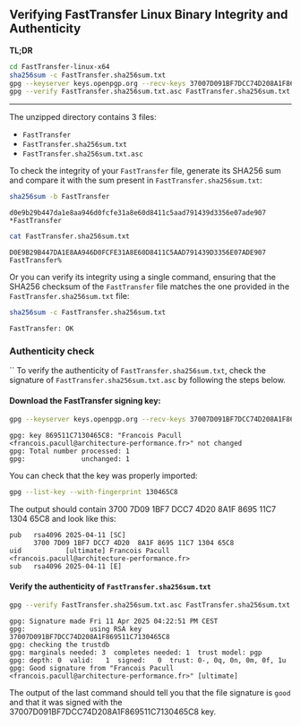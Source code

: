 ## Verifying FastTransfer Linux Binary Integrity and Authenticity

**TL;DR**
```bash
cd FastTransfer-linux-x64  
sha256sum -c FastTransfer.sha256sum.txt  
gpg --keyserver keys.openpgp.org --recv-keys 37007D091BF7DCC74D208A1F869511C7130465C8  
gpg --verify FastTransfer.sha256sum.txt.asc FastTransfer.sha256sum.txt  
```

---

The unzipped directory contains 3 files:
- `FastTransfer`
- `FastTransfer.sha256sum.txt`
- `FastTransfer.sha256sum.txt.asc`

To check the integrity of your `FastTransfer` file, generate its SHA256 sum and compare it with the sum present in `FastTransfer.sha256sum.txt`:

```bash
sha256sum -b FastTransfer
```

	d0e9b29b447da1e8aa946d0fcfe31a8e60d8411c5aad791439d3356e07ade907 *FastTransfer

```bash
cat FastTransfer.sha256sum.txt
```

	D0E9B29B447DA1E8AA946D0FCFE31A8E60D8411C5AAD791439D3356E07ADE907  FastTransfer%    

Or you can verify its integrity using a single command, ensuring that the SHA256 checksum of the `FastTransfer` file matches the one provided in the `FastTransfer.sha256sum.txt` file:

```bash
sha256sum -c FastTransfer.sha256sum.txt
```

	FastTransfer: OK


### Authenticity check
``
To verify the authenticity of `FastTransfer.sha256sum.txt`, check the signature of `FastTransfer.sha256sum.txt.asc` by following the steps below.

#### Download the FastTransfer signing key:

```bash
gpg --keyserver keys.openpgp.org --recv-keys 37007D091BF7DCC74D208A1F869511C7130465C8
```

	gpg: key 869511C7130465C8: "Francois Pacull <francois.pacull@architecture-performance.fr>" not changed
	gpg: Total number processed: 1
	gpg:              unchanged: 1

You can check that the key was properly imported:

```bash
gpg --list-key --with-fingerprint 130465C8
```

The output should contain 3700 7D09 1BF7 DCC7 4D20  8A1F 8695 11C7 1304 65C8 and look like this:

	pub   rsa4096 2025-04-11 [SC]
	      3700 7D09 1BF7 DCC7 4D20  8A1F 8695 11C7 1304 65C8
	uid           [ultimate] Francois Pacull <francois.pacull@architecture-performance.fr>
	sub   rsa4096 2025-04-11 [E]


#### Verify the authenticity of `FastTransfer.sha256sum.txt`

```bash
gpg --verify FastTransfer.sha256sum.txt.asc FastTransfer.sha256sum.txt
```
	gpg: Signature made Fri 11 Apr 2025 04:22:51 PM CEST
	gpg:                using RSA key 37007D091BF7DCC74D208A1F869511C7130465C8
	gpg: checking the trustdb
	gpg: marginals needed: 3  completes needed: 1  trust model: pgp
	gpg: depth: 0  valid:   1  signed:   0  trust: 0-, 0q, 0n, 0m, 0f, 1u
	gpg: Good signature from "Francois Pacull <francois.pacull@architecture-performance.fr>" [ultimate]

The output of the last command should tell you that the file signature is `good` and that it was signed with the 37007D091BF7DCC74D208A1F869511C7130465C8 key.

